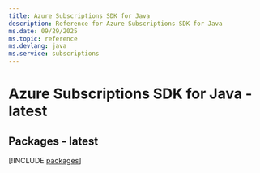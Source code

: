 ```yaml
---
title: Azure Subscriptions SDK for Java
description: Reference for Azure Subscriptions SDK for Java
ms.date: 09/29/2025
ms.topic: reference
ms.devlang: java
ms.service: subscriptions
---
```

# Azure Subscriptions SDK for Java - latest
## Packages - latest
[!INCLUDE [packages](subscriptions-index.md)]